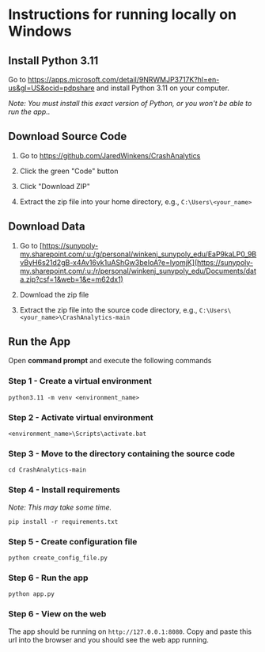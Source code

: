 # Instructions for running locally on Windows

## Install Python 3.11

Go to https://apps.microsoft.com/detail/9NRWMJP3717K?hl=en-us&gl=US&ocid=pdpshare and install Python 3.11 on your computer.

*Note: You must install this exact version of Python, or you won't be able to run the app..*

## Download Source Code

1. Go to https://github.com/JaredWinkens/CrashAnalytics

2. Click the green "Code" button

3. Click "Download ZIP"

4. Extract the zip file into your home directory, e.g., `C:\Users\<your_name>`


## Download Data

1. Go to [https://sunypoly-my.sharepoint.com/:u:/g/personal/winkenj_sunypoly_edu/EaP9kaLP0_9BvByH6s21d2gB-x4Av16vk1uAShGw3beIoA?e=lyomjK](https://sunypoly-my.sharepoint.com/:u:/r/personal/winkenj_sunypoly_edu/Documents/data.zip?csf=1&web=1&e=m62dx1)

2. Download the zip file

3. Extract the zip file into the source code directory, e.g., `C:\Users\<your_name>\CrashAnalytics-main`

## Run the App

Open **command prompt** and execute the following commands

### Step 1 - Create a virtual environment

```
python3.11 -m venv <environment_name>
```

### Step 2 - Activate virtual environment

```
<environment_name>\Scripts\activate.bat
```

### Step 3 - Move to the directory containing the source code

```
cd CrashAnalytics-main
```

### Step 4 - Install requirements
*Note: This may take some time.*
```
pip install -r requirements.txt
```

### Step 5 - Create configuration file

```
python create_config_file.py
```

### Step 6 - Run the app

```
python app.py
```

### Step 6 - View on the web

The app should be running on `http://127.0.0.1:8080`. Copy and paste this url into the browser and you should see the web app running.
